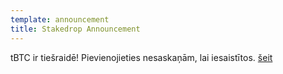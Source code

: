 ```yaml
---
template: announcement
title: Stakedrop Announcement
---
```

tBTC ir tiešraidē! Pievienojieties nesaskaņām, lai iesaistītos. [šeit](https://chat.tbtc.network/)
